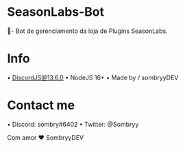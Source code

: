 # SeasonLabs-Bot
🚀- Bot de gerenciamento da loja de Plugins SeasonLabs.

# Info
• DiscordJS@13.6.0
• NodeJS 16+
• Made by / sombryyDEV

# Contact me
• Discord: sombry#6402
• Twitter: @Sombryy

Com amor ❤️ SombryyDEV
